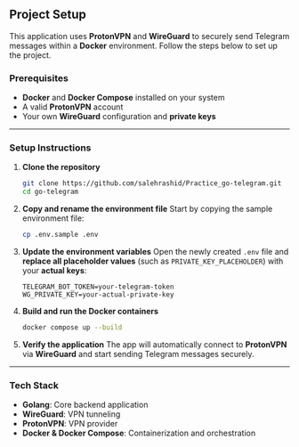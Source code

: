 ## Project Setup

This application uses **ProtonVPN** and **WireGuard** to securely send Telegram messages within a **Docker** environment. Follow the steps below to set up the project.

### Prerequisites

* **Docker** and **Docker Compose** installed on your system
* A valid **ProtonVPN** account
* Your own **WireGuard** configuration and **private keys**

---

### Setup Instructions

1. **Clone the repository**

   ```bash
   git clone https://github.com/salehrashid/Practice_go-telegram.git
   cd go-telegram
   ```

2. **Copy and rename the environment file**
   Start by copying the sample environment file:

   ```bash
   cp .env.sample .env
   ```

3. **Update the environment variables**
   Open the newly created `.env` file and **replace all placeholder values** (such as `PRIVATE_KEY_PLACEHOLDER`) with your **actual keys**:

   ```
   TELEGRAM_BOT_TOKEN=your-telegram-token
   WG_PRIVATE_KEY=your-actual-private-key
   ```

4. **Build and run the Docker containers**

   ```bash
   docker compose up --build
   ```

5. **Verify the application**
   The app will automatically connect to **ProtonVPN** via **WireGuard** and start sending Telegram messages securely.

---

### Tech Stack

* **Golang**: Core backend application
* **WireGuard**: VPN tunneling
* **ProtonVPN**: VPN provider
* **Docker & Docker Compose**: Containerization and orchestration
